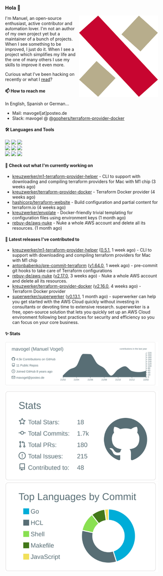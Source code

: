 ### Hola 👋

<img align="right" src="https://raw.githubusercontent.com/kreuzwerkerbot/kreuzwerkerbot/master/assets/xw.png" width="260">

I'm Manuel, an open-source enthusiast, active contributor and automation lover. I'm not an author of my own project 
yet but a maintainer of a bunch of projects. When I see something to be improved, I just do it. When I see a project
which simplifies my life and the one of many others I use my skills to improve it even more.

Curious what I've been hacking on recently or what I [read](https://www.goodreads.com/user/show/128554892-manuel-vogel)?

#### 📫 How to reach me
In English, Spanish or German...

- Mail: mavogel[at]posteo.de
- Slack: mavogel @ [@gophers/terraform-provider-docker](https://gophers.slack.com/archives/C01G9TN5V36)

#### 🛠 Languages and Tools
<p>

  <code><img width="10%" src="https://www.vectorlogo.zone/logos/golang/golang-horizontal.svg"></code>
  <code><img width="10%" src="https://www.vectorlogo.zone/logos/typescriptlang/typescriptlang-official.svg"></code>
  <code><img width="10%" src="https://www.vectorlogo.zone/logos/nodejs/nodejs-horizontal.svg"></code>
  <br />
  <code><img width="10%" src="https://www.vectorlogo.zone/logos/amazon_aws/amazon_aws-ar21.svg"></code>
  <code><img width="10%" src="https://www.vectorlogo.zone/logos/terraformio/terraformio-ar21.svg"></code>
  <code><img width="10%" src="https://www.vectorlogo.zone/logos/gnu_bash/gnu_bash-ar21.svg"></code>
  <br />
  <code><img width="10%" src="https://www.vectorlogo.zone/logos/kubernetes/kubernetes-ar21.svg"></code>
  <code><img width="10%" src="https://www.vectorlogo.zone/logos/docker/docker-ar21.svg"></code>
  <code><img width="10%" src="https://www.vectorlogo.zone/logos/containerdio/containerdio-ar21.svg"></code>
  <br />
 
</p>

#### 👷 Check out what I'm currently working on

- [kreuzwerker/m1-terraform-provider-helper](https://github.com/kreuzwerker/m1-terraform-provider-helper) - CLI to support with downloading and compiling terraform providers for Mac with M1 chip (3 weeks ago)
- [kreuzwerker/terraform-provider-docker](https://github.com/kreuzwerker/terraform-provider-docker) - Terraform Docker provider (4 weeks ago)
- [hashicorp/terraform-website](https://github.com/hashicorp/terraform-website) - Build configuration and partial content for terraform.io (4 weeks ago)
- [kreuzwerker/envplate](https://github.com/kreuzwerker/envplate) - Docker-friendly trivial templating for configuration files using environment keys (1 month ago)
- [rebuy-de/aws-nuke](https://github.com/rebuy-de/aws-nuke) - Nuke a whole AWS account and delete all its resources. (1 month ago)

#### 🔭 Latest releases I've contributed to

- [kreuzwerker/m1-terraform-provider-helper](https://github.com/kreuzwerker/m1-terraform-provider-helper) ([0.5.1](https://github.com/kreuzwerker/m1-terraform-provider-helper/releases/tag/0.5.1), 1 week ago) - CLI to support with downloading and compiling terraform providers for Mac with M1 chip
- [antonbabenko/pre-commit-terraform](https://github.com/antonbabenko/pre-commit-terraform) ([v1.64.0](https://github.com/antonbabenko/pre-commit-terraform/releases/tag/v1.64.0), 1 week ago) - pre-commit git hooks to take care of Terraform configurations
- [rebuy-de/aws-nuke](https://github.com/rebuy-de/aws-nuke) ([v2.17.0](https://github.com/rebuy-de/aws-nuke/releases/tag/v2.17.0), 3 weeks ago) - Nuke a whole AWS account and delete all its resources.
- [kreuzwerker/terraform-provider-docker](https://github.com/kreuzwerker/terraform-provider-docker) ([v2.16.0](https://github.com/kreuzwerker/terraform-provider-docker/releases/tag/v2.16.0), 4 weeks ago) - Terraform Docker provider
- [superwerker/superwerker](https://github.com/superwerker/superwerker) ([v0.13.1](https://github.com/superwerker/superwerker/releases/tag/v0.13.1), 1 month ago) - superwerker can help you get started with the AWS Cloud quickly without investing in consultants or devoting time to extensive research. superwerker is a free, open-source solution that lets you quickly set up an AWS Cloud environment following best practices for security and efficiency so you can focus on your core business. 
#### ✨ Stats

[![](https://raw.githubusercontent.com/mavogel/mavogel/master/profile-summary-card-output/default/0-profile-details.svg)](https://github.com/vn7n24fzkq/github-profile-summary-cards)

[![](https://raw.githubusercontent.com/mavogel/mavogel/master/profile-summary-card-output/default/3-stats.svg)](https://github.com/vn7n24fzkq/github-profile-summary-cards)
[![](https://raw.githubusercontent.com/mavogel/mavogel/master/profile-summary-card-output/default/2-most-commit-language.svg)](https://github.com/vn7n24fzkq/github-profile-summary-cards)

